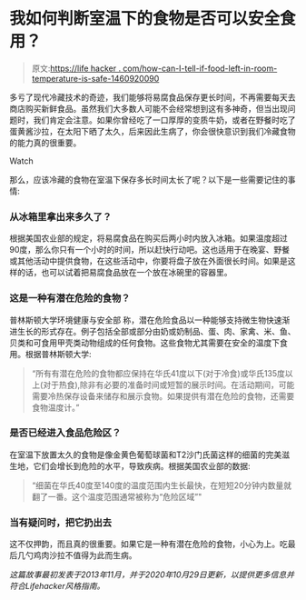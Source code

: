# 我如何判断室温下的食物是否可以安全食用？

> 原文:[https://life hacker . com/how-can-I-tell-if-food-left-in-room-temperature-is-safe-1460920090](https://lifehacker.com/how-can-i-tell-if-food-left-at-room-temperature-is-safe-1460920090)

多亏了现代冷藏技术的奇迹，我们能够将易腐食品保存更长时间，不再需要每天去商店购买新鲜食品。虽然我们大多数人可能不会经常想到这有多神奇，但当出现问题时，我们肯定会注意。如果你曾经吃了一口厚厚的变质牛奶，或者在野餐时吃了蛋黄酱沙拉，在太阳下晒了太久，后来因此生病了，你会很快意识到我们冷藏食物的能力真的很重要。

Watch

那么，应该冷藏的食物在室温下保存多长时间太长了呢？以下是一些需要记住的事情:

### **从冰箱里拿出来多久了？**

根据美国农业部的规定，将易腐食品在购买后两小时内放入冰箱。如果温度超过90度，那么你只有一个小时的时间，所以赶快行动吧。这也适用于在晚宴、野餐或其他活动中提供食物，在这些活动中，你要将盘子放在外面很长时间。如果是这样的话，也可以试着把易腐食品放在一个放在冰碗里的容器里。

### 这是一种有潜在危险的食物？

普林斯顿大学环境健康与安全部 称，潜在危险食品以一种能够支持微生物快速渐进生长的形式存在。例子包括全部或部分由奶或奶制品、蛋、肉、家禽、米、鱼、贝类和可食用甲壳类动物组成的任何食物。这些食物尤其需要在安全的温度下食用。根据普林斯顿大学:

> “所有有潜在危险的食物都应保持在华氏41度以下(对于冷食)或华氏135度以上(对于热食),除非有必要的准备时间或短暂的展示时间。在活动期间，可能需要冷热保存设备来储存和展示食物。如果提供有潜在危险的食物，还需要食物温度计。”

### **是否已经进入食品危险区？**

在室温下放置太久的食物是像金黄色葡萄球菌和T2沙门氏菌这样的细菌的完美滋生地，它们会增长到危险的水平，导致疾病。根据美国农业部的数据:

> “细菌在华氏40度至140度的温度范围内生长最快，在短短20分钟内数量就翻了一番。这个温度范围通常被称为“危险区域”"

### **当有疑问时，把它扔出去**

这不仅押韵，而且真的很重要。如果它是一种有潜在危险的食物，小心为上。吃最后几勺鸡肉沙拉不值得为此而生病。

*这篇故事最初发表于2013年11月，并于2020年10月29日更新，以提供更多信息并符合Lifehacker风格指南。*